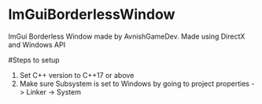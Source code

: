 # ImGuiBorderlessWindow
 ImGui Borderless Window made by AvnishGameDev. Made using DirectX and Windows API
 
 #Steps to setup
 1. Set C++ version to C++17 or above
 2. Make sure Subsystem is set to Windows by going to project properties -> Linker -> System
